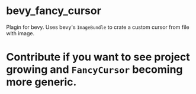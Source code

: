 # bevy_fancy_cursor
Plagin for bevy. Uses bevy's `ImageBundle` to crate a custom cursor from file with image.

# Contribute if you want to see project growing and `FancyCursor` becoming more generic.
